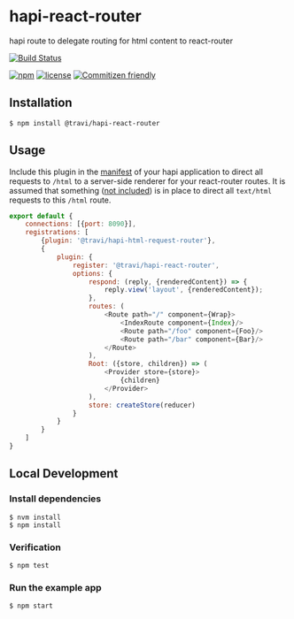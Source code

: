 # hapi-react-router

hapi route to delegate routing for html content to react-router

[![Build Status](https://img.shields.io/travis/travi/hapi-react-router.svg?style=flat)](https://travis-ci.org/travi/hapi-react-router)

[![npm](https://img.shields.io/npm/v/@travi/hapi-react-router.svg?maxAge=2592000)](https://www.npmjs.com/package/@travi/hapi-react-router)
[![license](https://img.shields.io/github/license/travi/hapi-react-router.svg)](LICENSE)
[![Commitizen friendly](https://img.shields.io/badge/commitizen-friendly-brightgreen.svg)](http://commitizen.github.io/cz-cli/)

## Installation

```
$ npm install @travi/hapi-react-router
```

## Usage

Include this plugin in the [manifest](https://github.com/hapijs/glue) of your hapi application
to direct all requests to `/html` to a server-side renderer for your react-router routes. It is
assumed that something ([not included](https://github.com/travi/hapi-html-request-router)) is
in place to direct all `text/html` requests to this `/html` route.

```js
export default {
    connections: [{port: 8090}],
    registrations: [
        {plugin: '@travi/hapi-html-request-router'},
        {
            plugin: {
                register: '@travi/hapi-react-router',
                options: {
                    respond: (reply, {renderedContent}) => {
                        reply.view('layout', {renderedContent});
                    },
                    routes: (
                        <Route path="/" component={Wrap}>
                            <IndexRoute component={Index}/>
                            <Route path="/foo" component={Foo}/>
                            <Route path="/bar" component={Bar}/>
                        </Route>
                    ),
                    Root: ({store, children}) => (
                        <Provider store={store}>
                            {children}
                        </Provider>
                    ),
                    store: createStore(reducer)
                }
            }
        }
    ]
}
```

## Local Development

### Install dependencies
```
$ nvm install
$ npm install
```

### Verification
```
$ npm test
```

### Run the example app
```
$ npm start
```
